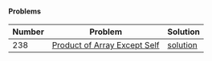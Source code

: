 #### Problems
|  Number | Problem |   Solution |
| --- | --- | --- |
|  238 | [Product of Array Except Self](https://leetcode.com/problems/product-of-array-except-self/) | [solution](/Miscellaneous/Product_of_Array_Except_Self.py)|
